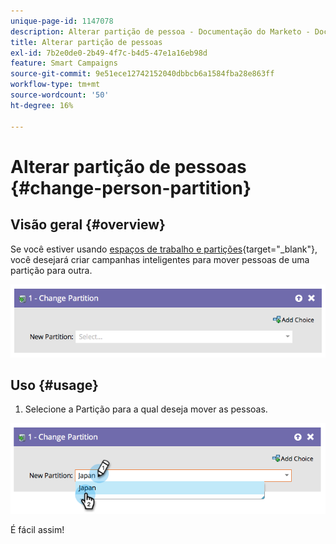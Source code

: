 ```yaml
---
unique-page-id: 1147078
description: Alterar partição de pessoa - Documentação do Marketo - Documentação do produto
title: Alterar partição de pessoas
exl-id: 7b2e0de0-2b49-4f7c-b4d5-47e1a16eb98d
feature: Smart Campaigns
source-git-commit: 9e51ece12742152040dbbcb6a1584fba28e863ff
workflow-type: tm+mt
source-wordcount: '50'
ht-degree: 16%

---
```


# Alterar partição de pessoas {#change-person-partition}

## Visão geral {#overview}

Se você estiver usando [espaços de trabalho e partições](/help/marketo/product-docs/administration/workspaces-and-person-partitions/understanding-workspaces-and-person-partitions.md){target="_blank"}, você desejará criar campanhas inteligentes para mover pessoas de uma partição para outra.

![](assets/one-3.png)

## Uso {#usage}

1. Selecione a Partição para a qual deseja mover as pessoas.

![](assets/two-3.png)

É fácil assim!
